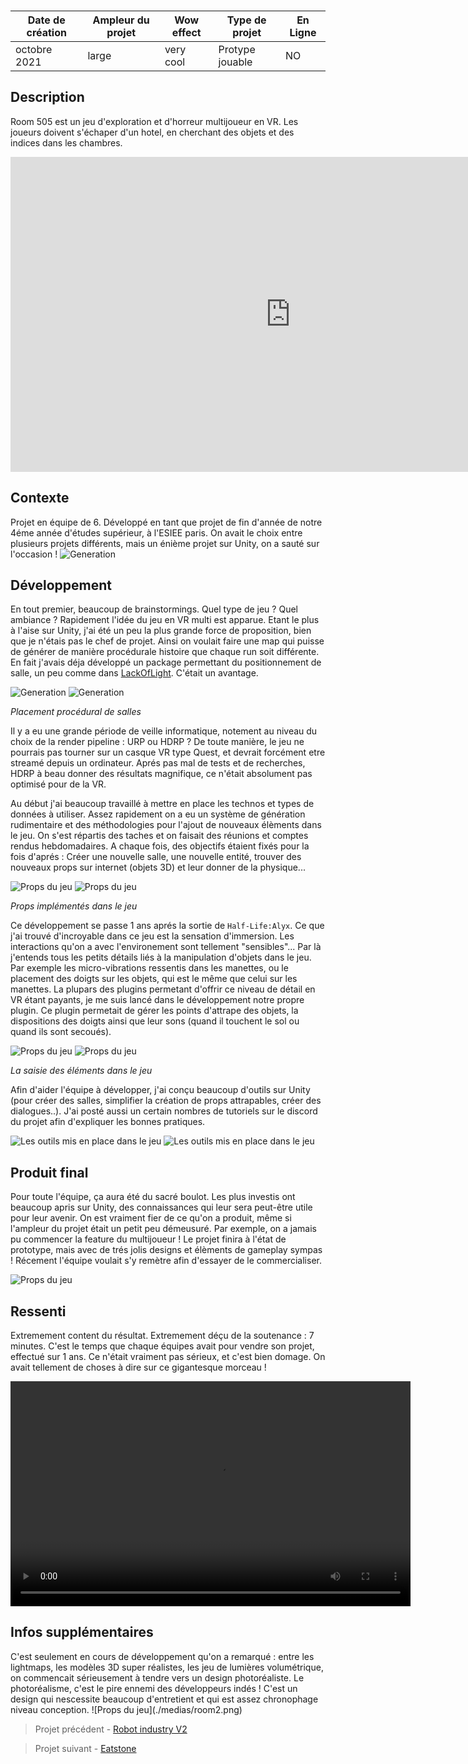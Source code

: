 <autotab></br><table><thead><tr><th>Date de création</th><th>Ampleur du projet</th><th>Wow effect</th><th>Type de projet </th><th>En Ligne</th></tr></thead><tbody><tr><td>octobre 2021</td><td>large</td><td>very cool</td><td>Protype jouable</td><td>NO</td></tr></tbody></table></autotab>

## Description

Room 505 est un jeu d'exploration et d'horreur multijoueur en VR. Les joueurs doivent s'échaper d'un hotel, en cherchant des objets et des indices dans les chambres.


<iframe width="896" height="504" src="https://www.youtube.com/embed/sOHHD-aJkuQ?si=xSddC2NbXiyy4RhD&hd=1" title="YouTube video player" frameborder="0" allow="accelerometer; autoplay; clipboard-write; encrypted-media; gyroscope; picture-in-picture; web-share" referrerpolicy="strict-origin-when-cross-origin" allowfullscreen></iframe>

## Contexte

Projet en équipe de 6. Développé en tant que projet de fin d'année de notre 4éme année d'études supérieur, à l'ESIEE paris. On avait le choix entre plusieurs projets différents, mais un énième projet sur Unity, on a sauté sur l'occasion !
![Generation](./medias/donalt.png)



## Développement

En tout premier, beaucoup de brainstormings. Quel type de jeu ? Quel ambiance ? Rapidement l'idée du jeu en VR multi est apparue. Etant le plus à l'aise sur Unity, j'ai été un peu la plus grande force de proposition, bien que je n'étais pas le chef de projet. Ainsi on voulait faire une map qui puisse de générer de manière procédurale histoire que chaque run soit différente. En fait j'avais déja développé un package permettant du positionnement de salle, un peu comme dans [LackOfLight](/Jub_Biography/#projects/#LackOfLight). C'était un avantage.


<imagegroup></imagegroup>
![Generation](./medias/generation1.gif)
![Generation](./medias/roomGen.gif)

*Placement procédural de salles*



Il y a eu une grande période de veille informatique, notement au niveau du choix de la render pipeline : URP ou HDRP ? De toute manière, le jeu ne pourrais pas tourner sur un casque VR type Quest, et devrait forcément etre streamé depuis un ordinateur. Aprés pas mal de tests et de recherches, HDRP à beau donner des résultats magnifique, ce n'était absolument pas optimisé pour de la VR.

Au début j'ai beaucoup travaillé à mettre en place les technos et types de données à utiliser. Assez rapidement on a eu un système de génération rudimentaire et des méthodologies pour l'ajout de nouveaux élèments dans le jeu. On s'est répartis des taches et on faisait des réunions et comptes rendus hebdomadaires. A chaque fois, des objectifs étaient fixés pour la fois d'aprés : Créer une nouvelle salle, une nouvelle entité, trouver des nouveaux props sur internet (objets 3D) et leur donner de la physique...

<imagegroup></imagegroup>
![Props du jeu](./medias/chair.gif)
![Props du jeu](./medias/cartons.gif)

*Props implémentés dans le jeu*


Ce développement se passe 1 ans aprés la sortie de `Half-Life:Alyx`. Ce que j'ai trouvé d'incroyable dans ce jeu est la sensation d'immersion. Les interactions qu'on a avec l'environement sont tellement "sensibles"... Par là j'entends tous les petits détails liés à la manipulation d'objets dans le jeu. Par exemple les micro-vibrations ressentis dans les manettes, ou le placement des doigts sur les objets, qui est le même que celui sur les manettes. La plupars des plugins permetant d'offrir ce niveau de détail en VR étant payants, je me suis lancé dans le développement notre propre plugin. Ce plugin permetait de gérer les points d'attrape des objets, la dispositions des doigts ainsi que leur sons (quand il touchent le sol ou quand ils sont secoués).


<imagegroup></imagegroup>
![Props du jeu](./medias/grabTest1.gif)
![Props du jeu](./medias/pinch2.gif)

*La saisie des éléments dans le jeu*

Afin d'aider l'équipe à développer, j'ai conçu beaucoup d'outils sur Unity (pour créer des salles, simplifier la création de props attrapables, créer des dialogues..). J'ai posté aussi un certain nombres de tutoriels sur le discord du projet afin d'expliquer les bonnes pratiques.

<imagegroup></imagegroup>
![Les outils mis en place dans le jeu](./medias/grabArea.png)
![Les outils mis en place dans le jeu](./medias/tools.gif)





## Produit final

Pour toute l'équipe, ça aura été du sacré boulot. Les plus investis ont beaucoup apris sur Unity, des connaissances qui leur sera peut-être utile pour leur avenir. On est vraiment fier de ce qu'on a produit, même si l'ampleur du projet était un petit peu démeusuré. Par exemple, on a jamais pu commencer la feature du multijoueur ! Le projet finira à l'état de prototype, mais avec de trés jolis designs et élèments de gameplay sympas ! Récement l'équipe voulait s'y remètre afin d'essayer de le commercialiser. 

![Props du jeu](./medias/room1.png)



## Ressenti

Extremement content du résultat. Extremement déçu de la soutenance : 7 minutes. C'est le temps que chaque équipes avait pour vendre son projet, effectué sur 1 ans. Ce n'était vraiment pas sérieux, et c'est bien domage. On avait tellement de choses à dire sur ce gigantesque morceau !


<video width="640" height="360" controls>
  <source src="/Jub_Biography/Projects/Room505/./medias/portal.mp4" type="video/mp4">
</video>


## Infos supplémentaires
<history>
C'est seulement en cours de développement qu'on a remarqué : entre les lightmaps, les modèles 3D super réalistes, les jeu de lumières volumétrique, on commencait sérieusement à tendre vers un design photoréaliste. Le photoréalisme, c'est le pire ennemi des développeurs indés ! C'est un design qui nescessite beaucoup d'entretient et qui est assez chronophage niveau conception. 
</history>
![Props du jeu](./medias/room2.png)



<nextprojects>

> Projet précédent -  [Robot industry V2](/Jub_Biography/#projects/#Robotindustry)

> Projet suivant -  [Eatstone](/Jub_Biography/#projects/#Eatstone)

</nextprojects>